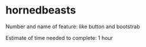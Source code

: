 # hornedbeasts

Number and name of feature: like button and bootstrab

Estimate of time needed to complete: 1 hour
